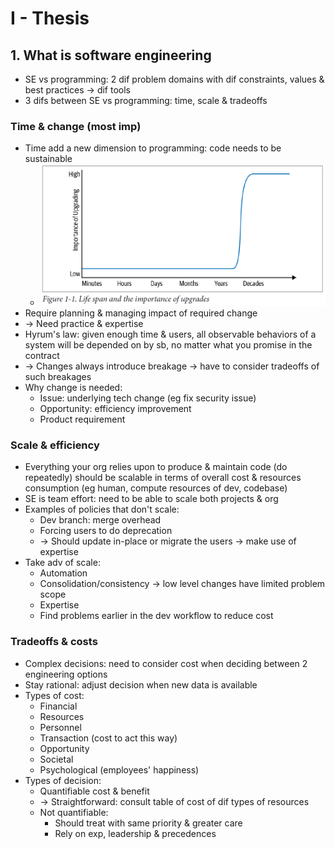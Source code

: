 # I - Thesis
## 1. What is software engineering
- SE vs programming: 2 dif problem domains with dif constraints, values & best practices -> dif tools
- 3 difs between SE vs programming: time, scale & tradeoffs
### Time & change (most imp)
- Time add a new dimension to programming: code needs to be sustainable
  - <img src="./resources/1.1.png" width="500"/>
- Require planning & managing impact of required change
- -> Need practice & expertise
- Hyrum's law: given enough time & users, all observable behaviors of a system will be depended on by sb,
no matter what you promise in the contract
- -> Changes always introduce breakage -> have to consider tradeoffs of such breakages
- Why change is needed:
  - Issue: underlying tech change (eg fix security issue)
  - Opportunity: efficiency improvement
  - Product requirement
### Scale & efficiency
- Everything your org relies upon to produce & maintain code (do repeatedly)
should be scalable in terms of overall cost & resources consumption (eg human, compute resources of dev, codebase)
- SE is team effort: need to be able to scale both projects & org
- Examples of policies that don't scale:
  - Dev branch: merge overhead
  - Forcing users to do deprecation
  - -> Should update in-place or migrate the users -> make use of expertise
- Take adv of scale:
  - Automation
  - Consolidation/consistency -> low level changes have limited problem scope
  - Expertise
  - Find problems earlier in the dev workflow to reduce cost
### Tradeoffs & costs
- Complex decisions: need to consider cost when deciding between 2 engineering options
- Stay rational: adjust decision when new data is available
- Types of cost:
  - Financial
  - Resources
  - Personnel
  - Transaction (cost to act this way)
  - Opportunity
  - Societal
  - Psychological (employees' happiness)
- Types of decision:
  - Quantifiable cost & benefit
  - -> Straightforward: consult table of cost of dif types of resources
  - Not quantifiable:
    - Should treat with same priority & greater care
    - Rely on exp, leadership & precedences